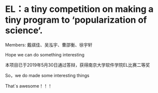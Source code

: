 # EL：a tiny competition on making a tiny program to ‘popularization of science‘. 

Members: 戴祺佳、吴泓宇、曹邵衡、徐宇轩

Hope we can do something interesting

本项目已于2019年5月30日通过答辩，获得南京大学软件学院EL比赛二等奖

So，we do made some interesting things

That`s awesome！！！